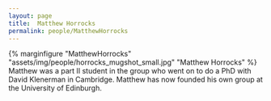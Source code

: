```yaml
---
layout: page
title:  Matthew Horrocks
permalink: people/MatthewHorrocks
---
```

{% marginfigure "MatthewHorrocks" "assets/img/people/horrocks_mugshot_small.jpg" "Matthew Horrocks" %}
Matthew was a part II student in the group who went on to do a PhD with David Klenerman in Cambridge. Matthew has now founded his own group at the University of Edinburgh.
